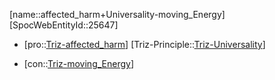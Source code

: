 ﻿---
type: TrizContradiction
aliases:
- affected_harm+Universality-moving_Energy
license: CC BY-SA 4.0
copyright: https://github.com/SpocWeb
IsDeleted: false
IsReadOnly: false
Confidential: public
tags: 
- Triz/Contradiction
---
[name::affected_harm+Universality-moving_Energy]
[SpocWebEntityId::25647]
+ [pro::[Triz-affected_harm](tech/Triz/Parameter/Triz-affected_harm.md)]
[Triz-Principle::[Triz-Universality](tech/Triz/Principle/Triz-Universality.md)]
- [con::[Triz-moving_Energy](tech/Triz/Parameter/Triz-moving_Energy.md)]

